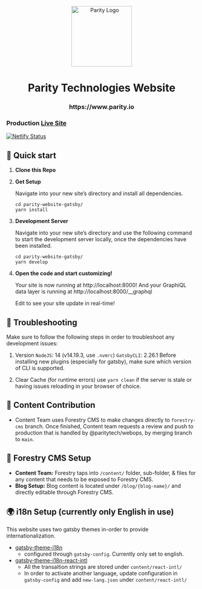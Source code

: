 <p align="center">
  <a href="https://www.parity.io">
    <img alt="Parity Logo" src="https://www.parity.io/images/parity_logo_light.png" width="160" />
  </a>
</p>
<h1 align="center">
  Parity Technologies Website
</h1>
<h3 align="center">
  https://www.parity.io 
</h3>

### Production [Live Site](https://www.parity.io)
[![Netlify Status](https://api.netlify.com/api/v1/badges/18555313-f0d7-4189-8176-b27ed50e17fa/deploy-status)](https://app.netlify.com/sites/parity-prod/deploys)


## 🚀 Quick start

1.  **Clone this Repo**

2.  **Get Setup**

    Navigate into your new site’s directory and install all dependencies.

    ```shell
    cd parity-website-gatsby/
    yarn install
    ```
    
2.  **Development Server**

    Navigate into your new site’s directory and use the following command to start the development server locally, once the dependencies have been installed. 

    ```shell
    cd parity-website-gatsby/
    yarn develop
    ```

3.  **Open the code and start customizing!**

    Your site is now running at http://localhost:8000!
    And your GraphiQL data layer is running at http://localhost:8000/__graphql

    Edit to see your site update in real-time!

## 🧰 Troubleshooting
Make sure to follow the following steps in order to troubleshoot any development issues: 

1. Version
  `NodeJS`: 14 (v14.19.3, use `.nvmrc`)
  `GatsbyCLI`: 2.26.1 
Before installing new plugins (especially for gatsby), make sure which version of CLI is supported. 

2. Clear Cache (for runtime errors) 
use `yarn clean` if the server is stale or having issues reloading in your browser of choice. 

## 📝 Content Contribution

  - Content Team uses Forestry CMS to make changes directly to `forestry-cms` branch. Once finished, Content team requests a review and push to production that is handled by @paritytech/webops, by merging branch to `main`.  


## 🎋 Forestry CMS Setup
  - **Content Team:** Forestry taps into `/content/` folder, sub-folder, & files for any content that needs to be exposed to Forestry CMS.
  - **Blog Setup:**  Blog content is located under `/blog/{blog-name}/` and directly editable through Forestry CMS.

## 🌍 i18n Setup (currently only English in use)
  This website uses two gatsby themes in-order to provide internationalization. 
  - [gatsby-theme-i18n](https://www.gatsbyjs.com/plugins/gatsby-theme-i18n/)
    - configured through `gatsby-config`. Currently only set to english.
  - [gatsby-theme-i18n-react-intl](https://www.gatsbyjs.com/plugins/gatsby-theme-i18n-react-intl/?=gatsby-theme-i18n-react-intl)
    - All the transaltion strings are stored under `content/react-intl/` 
    - In order to activate another language, update configuration in `gatsby-config` and add `new-lang.json` under `content/react-intl/`
